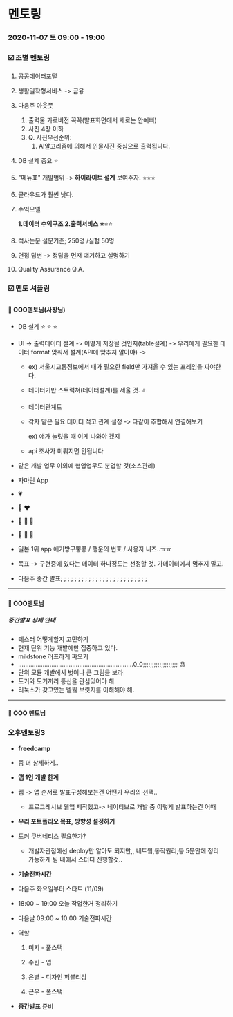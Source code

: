# 멘토링

### 2020-11-07 토 09:00 - 19:00



### :ballot_box_with_check: 조별 멘토링

1. 공공데이터포털

2. 생활밀착형서비스 -> 금융

3. 다음주 아웃풋 

   1. 출력물 가로버전 꼭꼭(발표화면에서 세로는 안예뻐)
   2. 사진 4장 이하 
   3. Q. 사진우선순위: 
      1. AI알고리즘에 의해서 인물사진 중심으로 출력됩니다.
   
4. DB 설계 중요 :star:

5. "메뉴표" 개발범위 -> **하이라이트 설계** 보여주자. :star::star::star:

6. 클라우드가 훨씬 낫다.

7. 수익모델 

   **1.데이터 수익구조 2.출력서비스 :star:**:star::star:

8. 석사논문 설문기준; 250명 /실험 50명

9. 면접 답변 -> 정답을 먼저 얘기하고 설명하기

10. Quality Assurance Q.A.




### :ballot_box_with_check: 멘토 셔플링

### 

#### :man: OOO멘토님(사장님)

* DB 설계 :star: :star: :star: 

* UI -> 출력데이터 설계 -> 어떻게 저장될 것인지(table설계) -> 우리에게 필요한 데이터 format 맞춰서 설계(API에 맞추지 말아야) ->

  * ex) 서울시교통정보에서 내가 필요한 field만 가져올 수 있는 프레임을 짜야한다.

  * 데이터기반 스트럭쳐(데이터설계)를 세울 것. :star:

  * 데이터관계도

  * 각자 맡은 필요 데이터 적고 관계 설정 -> 다같이 추합해서 연결해보기

    ex) 얘가 눌렀을 때 이게 나와야 겠지 

  * api 조사가 미뤄지면 안됩니다

* 맡은 개발 업무 이외에 협업업무도 분업할 것(소스관리)

* 자마린 App

* :heartpulse:

* :green_heart: :hearts: 

* :blue_heart: :black_heart: :purple_heart: 

* :yellow_heart: :heart_decoration: :gift_heart: ​​ 

* 일본 1위 app 애기방구뿡뿡 / 행운의 번호 / 사용자 니즈..ㅠㅠ

* 목표 -> 구현중에 있다는 데이터 하나정도는 선정할 것.  가데이터에서 멈추지 말고.

* 다음주 중간 발표; ; ; ; ; ; ; ; ; ; ; ; ; ; ; ; ; ; ; ; ; ; ; ; ; 

---



### 

#### :man: OOO멘토님

##### 중간발표 상세 안내

* 테스터 어떻게할지 고민하기
* 현재 단위 기능 개발에만 집중하고 있다.
* mildstone 러프하게 짜오기
* ..................................................................0_0;;;;;;;;;;;;;;;;;;; :sweat:
* 단위 모듈 개발에서 벗어나 큰 그림을 보라
* 도커와 도커끼리 통신을 관심있어야 해.
* 리눅스가 갖고있는 넽웤 브릿지를 이해해야 해.

---



#### :man: OOO 멘토님

### 오후멘토링3

* **freedcamp**
* 좀 더 상세하게..
  
* **앱 1인 개발 한계**
* 웹 -> 앱 순서로 발표구성해보는건 어떤가 우리의 선택..
  * 프로그레시브 웹앱 제작했고-> 네이티브로 개발 중 이렇게 발표하는건 어때
  
* **우리 포트폴리오 목표, 방향성 설정하기**
* 도커 쿠버네티스 필요한가?
  * 개발자관점에선 deploy만 알아도 되지만,, 네트웤,동작원리,등 5분안에 정리 가능하게 팀 내에서 스터디 진행할것..
  
* **기술전파시간**
* 다음주 화요일부터 스타트 (11/09)
  
* 18:00 ~ 19:00 오늘 작업한거 정리하기
  
* 다음날 09:00 ~ 10:00 기술전파시간
  
* 역할
  
  1. 미지 - 풀스택
  
  2. 수빈 - 앱
  
  3. 은별 - 디자인 퍼블리싱
  
  4. 근우 - 풀스택
  
* **중간발표** 준비